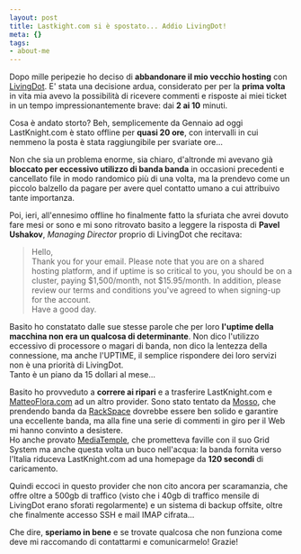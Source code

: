 ```yaml
--- 
layout: post
title: Lastkight.com si è spostato... Addio LivingDot!
meta: {}
tags: 
- about-me
---
```

Dopo mille peripezie ho deciso di **abbandonare il mio vecchio hosting** con [LivingDot](http://www.livingdot.com). E' stata una decisione ardua, considerato per per la **prima volta** in vita mia avevo la possibilità di ricevere commenti e risposte ai miei ticket in un tempo impressionantemente brave: dai **2 ai 10** minuti.  
  
Cosa è andato storto? Beh, semplicemente da Gennaio ad oggi LastKnight.com è stato offline per **quasi 20 ore**, con intervalli in cui nemmeno la posta è stata raggiungibile per svariate ore...  
  
Non che sia un problema enorme, sia chiaro, d'altronde mi avevano già **bloccato per eccessivo utilizzo di banda banda** in occasioni precedenti e cancellato file in modo randomico più di una volta, ma la prendevo come un piccolo balzello da pagare per avere quel contatto umano a cui attribuivo tante importanza.  
  
Poi, ieri, all'ennesimo offline ho finalmente fatto la sfuriata che avrei dovuto fare mesi or sono e mi sono ritrovato basito a leggere la risposta di **Pavel Ushakov**, *Managing Director* proprio di LivingDot che recitava:
> Hello,  
> Thank you for your email. Please note that you are on a shared hosting platform, and if uptime is so critical to you, you should be on a cluster, paying $1,500/month, not $15.95/month. In addition, please review our terms and conditions you've agreed to when signing-up for the account.  
> Have a good day.  
  
Basito ho constatato dalle sue stesse parole che per loro **l'uptime della macchina non era un qualcosa di determinante**. Non dico l'utilizzo eccessivo di processore o magari di banda, non dico la lentezza della connessione, ma anche l'UPTIME, il semplice rispondere dei loro servizi non è una priorità di LivingDot.  
Tanto è un piano da 15 dollari al mese...  
  
Basito ho provveduto a **correre ai ripari** e a trasferire LastKnight.com e [MatteoFlora.com](http://www.matteoflora.com) ad un altro provider. Sono stato tentato da [Mosso](http://www.mosso.com), che prendendo banda da [RackSpace](http://www.rackspace.com) dovrebbe essere ben solido e garantire una eccellente banda, ma alla fine una serie di commenti in giro per il Web mi hanno convinto a desistere.  
Ho anche provato [MediaTemple](http://www.mediatemple.com), che prometteva faville con il suo Grid System ma anche questa volta un buco nell'acqua: la banda fornita verso l'Italia riduceva LastKnight.com ad una homepage da **120 secondi** di caricamento.  
  
Quindi eccoci in questo provider che non cito ancora per scaramanzia, che offre oltre a 500gb di traffico (visto che i 40gb di traffico mensile di LivingDot erano sforati regolarmente) e un sistema di backup offsite, oltre che finalmente accesso SSH e mail IMAP cifrata...  
  
Che dire, **speriamo in bene** e se trovate qualcosa che non funziona come deve mi raccomando di contattarmi e comunicarmelo! Grazie! 
